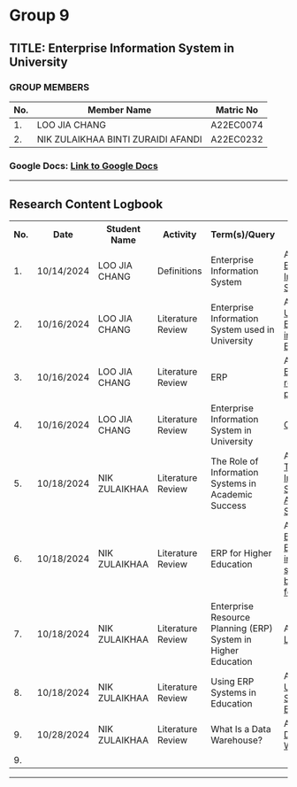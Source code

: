# Group 9

## TITLE: Enterprise Information System in University

### GROUP MEMBERS

| No. | Member Name | Matric No |
|-----|-------------|-----------|
| 1.  | LOO JIA CHANG | A22EC0074 |
| 2.  | NIK ZULAIKHAA BINTI ZURAIDI AFANDI | A22EC0232 |

### Google Docs: [Link to Google Docs](https://docs.google.com/document/d/1mMZWIXP-mcHeOHDrDzprgqm1a30DfvRdJ-7rReHXsKg/edit)

---

## Research Content Logbook

<table>
    <tr>
        <th>No.</th>
        <th>Date</th>
        <th>Student Name</th>
        <th>Activity</th>
        <th>Term(s)/Query</th>
        <th>Details</th>
    </tr>
    <tr>
        <td>1.</td>
        <td>10/14/2024</td>
        <td>LOO JIA CHANG</td>
        <td>Definitions</td>
        <td>Enterprise Information System</td>
        <td>Article found:<br><a href="https://www.sciencedirect.com/topics/computer-science/enterprise-information-system">Enterprise Information System</a></td>
    </tr>
    <tr>
        <td>2.</td>
        <td>10/16/2024</td>
        <td>LOO JIA CHANG</td>
        <td>Literature Review</td>
        <td>Enterprise Information System used in University</td>
        <td>Article found:<br><a href="https://www.academiaerp.com/blog/understanding-erp-systems-in-higher-education/">Understanding ERP Systems in Higher Education</a></td>
    </tr>
    <tr>
        <td>3.</td>
        <td>10/16/2024</td>
        <td>LOO JIA CHANG</td>
        <td>Literature Review</td>
        <td>ERP</td>
        <td>Article found:<br><A href="https://www.ibm.com/topics/enterprise-resource-planning">Enterprise resource planning</td>
    </tr>
    <tr>
        <td>4.</td>
        <td>10/16/2024</td>
        <td>LOO JIA CHANG</td>
        <td>Literature Review</td>
        <td>Enterprise Information System in University</td>
        <td><a href="https://chatgpt.com/share/670fc9f6-c2e4-8013-9f5d-10507e4c76f1">ChatGPT</a></td>
    </tr>
    <tr>
        <td>5.</td>
        <td>10/18/2024</td>
        <td>NIK ZULAIKHAA</td>
        <td>Literature Review</td>
        <td>The Role of Information Systems in Academic Success</td>
        <td>Article found:<br><a href="https://unitedceres.edu.sg/information-systems-in-academic-success-2/#:~:text=Information%20systems%20play%20a%20crucial,and%20storing%20academic%20materials%20efficiently.">The Role of Information Systems in Academic Success</a></td>
    </tr>
    <tr>
        <td>6.</td>
        <td>10/18/2024</td>
        <td>NIK ZULAIKHAA</td>
        <td>Literature Review</td>
        <td>ERP for Higher Education</td>
        <td>Article found:<br><a href="https://rsult.one/erp-per-industry/erp-for-higher-education-industry-specific-benefits-and-features/#:~:text=An%20ERP%20system%20enhances%20institutional,tasks%20and%20better%20strategic%20planning.">ERP for Higher Education: industry specific benefits and features
</a></td>
        </tr>
    <tr>
        <td>7.</td>
        <td>10/18/2024</td>
        <td>NIK ZULAIKHAA</td>
        <td>Literature Review</td>
        <td>Enterprise Resource Planning (ERP) System in Higher
Education</td>
        <td>Article found<br><a href="https://d1wqtxts1xzle7.cloudfront.net/81001227/68694_1-libre.pdf?1645203686=&response-content-disposition=inline%3B+filename%3DEnterprise_Resource_Planning_ERP_System.pdf&Expires=1729236929&Signature=f8auQF8AaBs5QP2XKmoOkQED2FehKB7HkHeYIChnjXvE-Ok~w4VU-01tmg8AbMmK5bL7Smg4wYTPwYPuO~NZFNSjItsafTNQvaXpNH~pUB2wFh7H5~IDgyk46WD3AgEizXm0mQbIxhqH870p7ePJ4kuRY7as1VXNOJ2QIWXp~lwHTZQ6MCmOIEYE10ofNFQ~2IIa5uFNg08obx9kKSBQxWiFHdeu5~UQywm2YVXk3Od26huTyj4o6Tu2eWojlep7BhVknx~2ONXHwZzsFBYKjkAu-pKb-cRYeQabRh7NFLyVGgu~2t~iPloMwNyZNn9wwPDvBqJkqHY9saSKyIadVA__&Key-Pair-Id=APKAJLOHF5GGSLRBV4ZA">Link</a></td>
    </tr>
    <tr>
        <td>8.</td>
        <td>10/18/2024</td>
        <td>NIK ZULAIKHAA</td>
        <td>Literature Review</td>
        <td>Using ERP Systems in Education </td>
        <td>Article found:<br><a href="https://aisel.aisnet.org/cgi/viewcontent.cgi?article=2488&context=cais">Using ERP Systems in Education </a></td>
    </tr>
    <tr>
        <td>9.</td>
        <td>10/28/2024</td>
        <td>NIK ZULAIKHAA</td>
        <td>Literature Review</td>
        <td>What Is a Data Warehouse? </td>
        <td>Article found:<br><a href="https://www.oracle.com/my/database/what-is-a-data-warehouse/"> Data Warehouse </a></td>
    </tr>
    <tr>
        <td>9.</td>
        <td></td>
        <td></td>
        <td></td>
        <td></td>
        <td></td>
    </tr>
</table>

---

